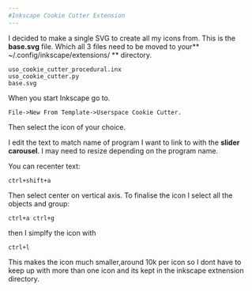 ```yaml
---
#Inkscape Cookie Cutter Extension
---
```

I decided to make a single SVG to create all my icons from.
This is the **base.svg** file. Which all 3 files need to be
moved to your** ~/.config/inkscape/extensions/ ** directory.
```
uso_cookie_cutter_procedural.inx
uso_cookie_cutter.py
base.svg
```
When you start Inkscape go to.
```
File->New From Template->Userspace Cookie Cutter.
```
Then select the icon of your choice.

I edit the text to match name of program I want to link to 
with the **slider carousel**. I may need to resize depending
on the program name.

You can recenter text:
```
ctrl+shift+a
```
Then select center on vertical axis.
To finalise the icon I select all the objects and group:

```
ctrl+a ctrl+g
```

then I simplfy the icon with
```
ctrl+l
```

This makes the icon much smaller,around 10k per icon so I dont have
to keep up with more than one icon and its kept in the inkscape
extnension directory. 

